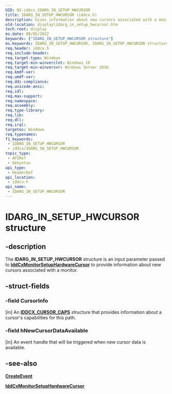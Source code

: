 ```yaml
---
UID: NS:iddcx.IDARG_IN_SETUP_HWCURSOR
title: IDARG_IN_SETUP_HWCURSOR (iddcx.h)
description: Gives information about new cursors associated with a monitor.
old-location: display\idarg_in_setup_hwcursor.htm
tech.root: display
ms.date: 08/05/2022
keywords: ["IDARG_IN_SETUP_HWCURSOR structure"]
ms.keywords: IDARG_IN_SETUP_HWCURSOR, IDARG_IN_SETUP_HWCURSOR structure [Display Devices], display.idarg_in_setup_hwcursor, iddcx/IDARG_IN_SETUP_HWCURSOR
req.header: iddcx.h
req.include-header: 
req.target-type: Windows
req.target-min-winverclnt: Windows 10
req.target-min-winversvr: Windows Server 2016
req.kmdf-ver: 
req.umdf-ver: 
req.ddi-compliance: 
req.unicode-ansi: 
req.idl: 
req.max-support: 
req.namespace: 
req.assembly: 
req.type-library: 
req.lib: 
req.dll: 
req.irql: 
targetos: Windows
req.typenames: 
f1_keywords:
 - IDARG_IN_SETUP_HWCURSOR
 - iddcx/IDARG_IN_SETUP_HWCURSOR
topic_type:
 - APIRef
 - kbSyntax
api_type:
 - HeaderDef
api_location:
 - iddcx.h
api_name:
 - IDARG_IN_SETUP_HWCURSOR
---
```


# IDARG_IN_SETUP_HWCURSOR structure

## -description

The **IDARG_IN_SETUP_HWCURSOR** structure is an input parameter passed to [**IddCxMonitorSetupHardwareCursor**](nf-iddcx-iddcxmonitorsetuphardwarecursor.md) to provide information about new cursors associated with a monitor.

## -struct-fields

### -field CursorInfo

[in] An [**IDDCX_CURSOR_CAPS**](ns-iddcx-iddcx_cursor_caps.md) structure that provides information about a cursor's capabilities for this path.

### -field hNewCursorDataAvailable

[in] An event handle that will be triggered when new cursor data is available.

## -see-also

[**CreateEvent**](/windows/win32/api/synchapi/nf-synchapi-createeventa)

[**IddCxMonitorSetupHardwareCursor**](nf-iddcx-iddcxmonitorsetuphardwarecursor.md)
